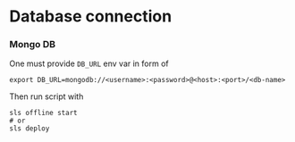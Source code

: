 # Database connection

### Mongo DB

One must provide `DB_URL` env var in form of 

```
export DB_URL=mongodb://<username>:<password>@<host>:<port>/<db-name>
```

Then run script with 

```
sls offline start
# or 
sls deploy
```

